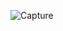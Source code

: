 


![Capture](https://github.com/nkuthalomakonco/AdvancedHMI/assets/118244106/64818ecf-4d0e-4027-9f97-6e694d2630db)
